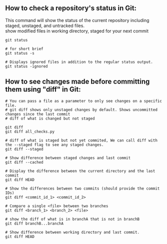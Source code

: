 ## How to check a repository's status in Git:



This command will show the status of the current repository including staged, unstaged, and untracked files. <br>
show modified files in working directory, staged for your next commit <br>
```
git status
```

```
# for short brief
git status -s
```

```
# Displays ignored files in addition to the regular status output.
git status -ignored
```


## How to see changes made before committing them using "diff" in Git:
```
# You can pass a file as a parameter to only see changes on a specific file.
# git diff shows only unstaged changes by default. Shows uncommitted changes since the last commit
# diff of what is changed but not staged

git diff
git diff all_checks.py
```

```
# diff of what is staged but not yet commited, We can call diff with the --staged flag to see any staged changes.
git diff --staged
```

```
# Show difference between staged changes and last commit
git diff --cached
```

```
# Display the difference between the current directory and the last commit
git diff HEAD
```

```
# Show the differences between two commits (should provide the commit IDs)
git diff <commit_id_1> <commit_id_2>
```

```
# Compare a single <file> between two branches
git diff <branch_1> <branch_2> <file>
```

```
# show the diff of what is in branchA that is not in branchB
git diff branchB...branchA
```

```
# Show difference between working directory and last commit.
git diff HEAD
```
